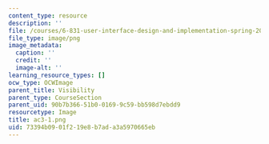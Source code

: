```yaml
---
content_type: resource
description: ''
file: /courses/6-831-user-interface-design-and-implementation-spring-2011/73394b0901f219e8b7ada3a5970665eb_ac3-1.png
file_type: image/png
image_metadata:
  caption: ''
  credit: ''
  image-alt: ''
learning_resource_types: []
ocw_type: OCWImage
parent_title: Visibility
parent_type: CourseSection
parent_uid: 90b7b366-51b0-0169-9c59-bb598d7ebdd9
resourcetype: Image
title: ac3-1.png
uid: 73394b09-01f2-19e8-b7ad-a3a5970665eb
---
```

